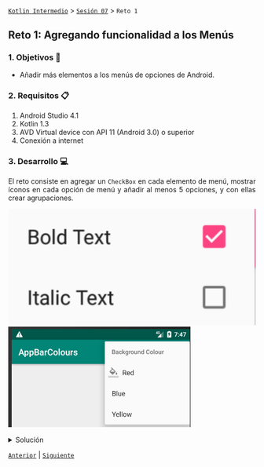 
[`Kotlin Intermedio`](../../Readme.md) > [`Sesión 07`](../Readme.md) > `Reto 1`


## Reto 1: Agregando funcionalidad a los Menús

<div style="text-align: justify;">

### 1. Objetivos :dart:

- Añadir más elementos a los menús de opciones de Android.

### 2. Requisitos :clipboard:

1. Android Studio 4.1
2. Kotlin 1.3
3. AVD Virtual device con API 11 (Android 3.0) o superior
4. Conexión a internet

### 3. Desarrollo :computer:

El reto consiste en agregar un `CheckBox` en cada elemento de menú, mostrar íconos en cada opción de menú y añadir al menos 5 opciones, y con ellas crear agrupaciones.

![Elemento de Menu](./images/1.png)
![Elemento de Menu](./images/2.png)


<details><summary>Solución</summary>

Se puede ver la solución en el siguiente [enlace](option_menu/MenusApp/)
</details>


[`Anterior`](../Ejemplo-01/Readme.md) | [`Siguiente`](../Ejemplo-02/Readme.md)




</div>
